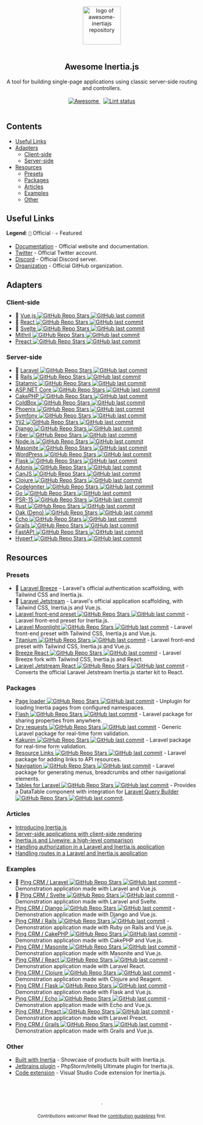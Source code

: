 <!--lint disable awesome-heading awesome-git-repo-age awesome-github double-link-->

<p align="center">
  <br />
  <a href="https://inertiajs.com/">
    <img width="100" src="https://github.com/innocenzi/awesome-inertiajs/raw/main/assets/logo.svg" alt="logo of awesome-inertiajs repository">
  </a>
  <br />
  <br />
</p>

<h2 align="center">Awesome Inertia.js</h2>

<p align="center">
  A tool for building single-page applications using classic server-side routing and controllers.
  <br />
  <br />
  <a href="https://github.com/sindresorhus/awesome">
    <img src="https://cdn.rawgit.com/sindresorhus/awesome/d7305f38d29fed78fa85652e3a63e154dd8e8829/media/badge.svg" alt="Awesome">
  </a>
  &nbsp;
  <a href="https://github.com/sindresorhus/awesome-lint">
    <img src="https://github.com/innocenzi/awesome-inertiajs/workflows/Lint/badge.svg" alt="Lint status">
  </a>
  <br />
  <br />
</p>

## Contents

- [Useful Links](#useful-links)
- [Adapters](#adapters)
  - [Client-side](#client-side)
  - [Server-side](#server-side)
- [Resources](#resources)
  - [Presets](#presets)
  - [Packages](#packages)
  - [Articles](#articles)
  - [Examples](#examples)
  - [Other](#other)

## Useful Links

**Legend**: `💜` Official · `⭐` Featured

- [Documentation](http://inertiajs.com) - Official website and documentation.
- [Twitter](https://twitter.com/inertiajs) - Official Twitter account.
- [Discord](https://discord.gg/gwgxN8Y) - Official Discord server.
- [Organization](https://github.com/inertiajs) - Official GitHub organization.

## Adapters

### Client-side

- 💜 [Vue.js ![GitHub Repo Stars](https://img.shields.io/github/stars/inertiajs/inertia) ![GitHub last commit](https://img.shields.io/github/last-commit/inertiajs/inertia)](https://github.com/inertiajs/inertia/tree/master/packages/inertia-vue)
- 💜 [React ![GitHub Repo Stars](https://img.shields.io/github/stars/inertiajs/inertia) ![GitHub last commit](https://img.shields.io/github/last-commit/inertiajs/inertia)](https://github.com/inertiajs/inertia/tree/master/packages/inertia-react)
- 💜 [Svelte ![GitHub Repo Stars](https://img.shields.io/github/stars/inertiajs/inertia) ![GitHub last commit](https://img.shields.io/github/last-commit/inertiajs/inertia)](https://github.com/inertiajs/inertia/tree/master/packages/inertia-svelte)
- [Mithril ![GitHub Repo Stars](https://img.shields.io/github/stars/maicol07/inertia-mithril) ![GitHub last commit](https://img.shields.io/github/last-commit/maicol07/inertia-mithril)](https://github.com/maicol07/inertia-mithril)
- [Preact ![GitHub Repo Stars](https://img.shields.io/github/stars/jrson83/inertia-preact) ![GitHub last commit](https://img.shields.io/github/last-commit/jrson83/inertia-preact)](https://github.com/jrson83/inertia-preact)

### Server-side

- 💜 [Laravel ![GitHub Repo Stars](https://img.shields.io/github/stars/inertiajs/inertia-laravel) ![GitHub last commit](https://img.shields.io/github/last-commit/inertiajs/inertia-laravel)](https://github.com/inertiajs/inertia-laravel)
- 💜 [Rails ![GitHub Repo Stars](https://img.shields.io/github/stars/inertiajs/inertia-rails) ![GitHub last commit](https://img.shields.io/github/last-commit/inertiajs/inertia-rails)](https://github.com/inertiajs/inertia-rails)
- [Statamic ![GitHub Repo Stars](https://img.shields.io/github/stars/hotmeteor/inertia-statamic) ![GitHub last commit](https://img.shields.io/github/last-commit/hotmeteor/inertia-statamic)](https://github.com/hotmeteor/inertia-statamic)
- [ASP.NET Core ![GitHub Repo Stars](https://img.shields.io/github/stars/kapi2289/InertiaCore) ![GitHub last commit](https://img.shields.io/github/last-commit/kapi2289/InertiaCore)](https://github.com/kapi2289/InertiaCore)
- [CakePHP ![GitHub Repo Stars](https://img.shields.io/github/stars/ishanvyas22/cakephp-inertiajs) ![GitHub last commit](https://img.shields.io/github/last-commit/ishanvyas22/cakephp-inertiajs)](https://github.com/ishanvyas22/cakephp-inertiajs)
- [ColdBox ![GitHub Repo Stars](https://img.shields.io/github/stars/elpete/cbInertia) ![GitHub last commit](https://img.shields.io/github/last-commit/elpete/cbInertia)](https://github.com/elpete/cbInertia)
- [Phoenix ![GitHub Repo Stars](https://img.shields.io/github/stars/devato/inertia_phoenix) ![GitHub last commit](https://img.shields.io/github/last-commit/devato/inertia_phoenix)](https://github.com/devato/inertia_phoenix)
- [Symfony ![GitHub Repo Stars](https://img.shields.io/github/stars/rompetomp/inertia-bundle) ![GitHub last commit](https://img.shields.io/github/last-commit/rompetomp/inertia-bundle)](https://github.com/rompetomp/inertia-bundle)
- [Yii2 ![GitHub Repo Stars](https://img.shields.io/github/stars/tbreuss/yii2-inertia) ![GitHub last commit](https://img.shields.io/github/last-commit/tbreuss/yii2-inertia)](https://github.com/tbreuss/yii2-inertia)
- [Django ![GitHub Repo Stars](https://img.shields.io/github/stars/zodman/inertia-django) ![GitHub last commit](https://img.shields.io/github/last-commit/zodman/inertia-django)](https://github.com/zodman/inertia-django)
- [Fiber ![GitHub Repo Stars](https://img.shields.io/github/stars/theArtechnology/fiber-inertia) ![GitHub last commit](https://img.shields.io/github/last-commit/theArtechnology/fiber-inertia)](https://github.com/theArtechnology/fiber-inertia)
- [Node.js ![GitHub Repo Stars](https://img.shields.io/github/stars/jordankaerim/inertia-node) ![GitHub last commit](https://img.shields.io/github/last-commit/jordankaerim/inertia-node)](https://github.com/jordankaerim/inertia-node)
- [Masonite ![GitHub Repo Stars](https://img.shields.io/github/stars/girardinsamuel/masonite-inertia) ![GitHub last commit](https://img.shields.io/github/last-commit/girardinsamuel/masonite-inertia)](https://github.com/girardinsamuel/masonite-inertia)
- [WordPress ![GitHub Repo Stars](https://img.shields.io/github/stars/boxybird/wordpress-inertia-plugin) ![GitHub last commit](https://img.shields.io/github/last-commit/boxybird/wordpress-inertia-plugin)](https://github.com/boxybird/wordpress-inertia-plugin)
- [Flask ![GitHub Repo Stars](https://img.shields.io/github/stars/j0ack/flask-inertia) ![GitHub last commit](https://img.shields.io/github/last-commit/j0ack/flask-inertia)](https://github.com/j0ack/flask-inertia)
- [Adonis ![GitHub Repo Stars](https://img.shields.io/github/stars/eidellev/inertiajs-adonisjs) ![GitHub last commit](https://img.shields.io/github/last-commit/eidellev/inertiajs-adonisjs)](https://github.com/eidellev/inertiajs-adonisjs)
- [CanJS ![GitHub Repo Stars](https://img.shields.io/github/stars/cherifGsoul/inertia-can) ![GitHub last commit](https://img.shields.io/github/last-commit/cherifGsoul/inertia-can)](https://github.com/cherifGsoul/inertia-can)
- [Clojure ![GitHub Repo Stars](https://img.shields.io/github/stars/prestancedesign/inertia-clojure) ![GitHub last commit](https://img.shields.io/github/last-commit/prestancedesign/inertia-clojure)](https://github.com/prestancedesign/inertia-clojure)
- [CodeIgniter ![GitHub Repo Stars](https://img.shields.io/github/stars/amiranagram/inertia-codeigniter-4) ![GitHub last commit](https://img.shields.io/github/last-commit/amiranagram/inertia-codeigniter-4)](https://github.com/amiranagram/inertia-codeigniter-4)
- [Go ![GitHub Repo Stars](https://img.shields.io/github/stars/petaki/inertia-go) ![GitHub last commit](https://img.shields.io/github/last-commit/petaki/inertia-go)](https://github.com/petaki/inertia-go)
- [PSR-15 ![GitHub Repo Stars](https://img.shields.io/github/stars/cherifGsoul/inertia-psr15) ![GitHub last commit](https://img.shields.io/github/last-commit/cherifGsoul/inertia-psr15)](https://github.com/cherifGsoul/inertia-psr15)
- [Rust ![GitHub Repo Stars](https://img.shields.io/github/stars/stuarth/inertia-rs) ![GitHub last commit](https://img.shields.io/github/last-commit/stuarth/inertia-rs)](https://github.com/stuarth/inertia-rs)
- [Oak (Deno) ![GitHub Repo Stars](https://img.shields.io/github/stars/jcs224/oak_inertia) ![GitHub last commit](https://img.shields.io/github/last-commit/jcs224/oak_inertia)](https://github.com/jcs224/oak_inertia)
- [Echo ![GitHub Repo Stars](https://img.shields.io/github/stars/kohkimakimoto/inertia-echo) ![GitHub last commit](https://img.shields.io/github/last-commit/kohkimakimoto/inertia-echo)](https://github.com/kohkimakimoto/inertia-echo)
- [Grails ![GitHub Repo Stars](https://img.shields.io/github/stars/matrei/grails-inertia-plugin) ![GitHub last commit](https://img.shields.io/github/last-commit/matrei/grails-inertia-plugin)](https://github.com/matrei/grails-inertia-plugin)
- [FastAPI ![GitHub Repo Stars](https://img.shields.io/github/stars/hxjo/fastapi-inertia) ![GitHub last commit](https://img.shields.io/github/last-commit/hxjo/fastapi-inertia)](https://github.com/hxjo/fastapi-inertia)
- [Hyperf ![GitHub Repo Stars](https://img.shields.io/github/stars/onix-systems-php/hyperf-inertia) ![GitHub last commit](https://img.shields.io/github/last-commit/onix-systems-php/hyperf-inertia)](https://github.com/onix-systems-php/hyperf-inertia)

## Resources

### Presets

- 💜 [Laravel Breeze](https://laravel.com/docs/8.x/starter-kits#breeze-and-inertia) - Laravel's official authentication scaffolding, with Tailwind CSS and Inertia.js.
- 💜 [Laravel Jetstream](https://jetstream.laravel.com/1.x/stacks/inertia.html) - Laravel's official application scaffolding, with Tailwind CSS, Inertia.js and Vue.js.
- [Laravel front-end preset ![GitHub Repo Stars](https://img.shields.io/github/stars/laravel-frontend-presets/inertiajs) ![GitHub last commit](https://img.shields.io/github/last-commit/laravel-frontend-presets/inertiajs)](https://github.com/laravel-frontend-presets/inertiajs) - Laravel front-end preset for Inertia.js.
- [Laravel Moonlight ![GitHub Repo Stars](https://img.shields.io/github/stars/TitasGailius/laravel-moonlight) ![GitHub last commit](https://img.shields.io/github/last-commit/TitasGailius/laravel-moonlight)](https://github.com/TitasGailius/laravel-moonlight) - Laravel front-end preset with Tailwind CSS, Inertia.js and Vue.js.
- [Titanium ![GitHub Repo Stars](https://img.shields.io/github/stars/usetitanium/inertia) ![GitHub last commit](https://img.shields.io/github/last-commit/usetitanium/inertia)](https://github.com/usetitanium/inertia) - Laravel front-end preset with Tailwind CSS, Inertia.js and Vue.js.
- [Breeze React ![GitHub Repo Stars](https://img.shields.io/github/stars/lucky-media/breeze-react) ![GitHub last commit](https://img.shields.io/github/last-commit/lucky-media/breeze-react)](https://github.com/lucky-media/breeze-react) - Laravel Breeze fork with Tailwind CSS, Inertia.js and React.
- [Laravel Jetstream React ![GitHub Repo Stars](https://img.shields.io/github/stars/ozziexsh/laravel-jetstream-react) ![GitHub last commit](https://img.shields.io/github/last-commit/ozziexsh/laravel-jetstream-react)](https://github.com/ozziexsh/laravel-jetstream-react) - Converts the official Laravel Jetstream Inertia.js starter kit to React.

### Packages

- [Page loader ![GitHub Repo Stars](https://img.shields.io/github/stars/ycs77/inertia-plugin) ![GitHub last commit](https://img.shields.io/github/last-commit/ycs77/inertia-plugin)](https://github.com/ycs77/inertia-plugin) - Unplugin for loading Inertia pages from configured namespaces.
- [Flash ![GitHub Repo Stars](https://img.shields.io/github/stars/igerslike/inertia-flash) ![GitHub last commit](https://img.shields.io/github/last-commit/igerslike/inertia-flash)](https://github.com/igerslike/inertia-flash) - Laravel package for sharing properties from anywhere.
- [Dry requests ![GitHub Repo Stars](https://img.shields.io/github/stars/dive-be/laravel-dry-requests) ![GitHub last commit](https://img.shields.io/github/last-commit/dive-be/laravel-dry-requests)](https://github.com/dive-be/laravel-dry-requests) - Generic Laravel package for real-time form validation.
- [Kakunin ![GitHub Repo Stars](https://img.shields.io/github/stars/Juhlinus/kakunin) ![GitHub last commit](https://img.shields.io/github/last-commit/Juhlinus/kakunin)](https://github.com/Juhlinus/kakunin) - Laravel package for real-time form validation.
- [Resource Links ![GitHub Repo Stars](https://img.shields.io/github/stars/spatie/laravel-resource-links) ![GitHub last commit](https://img.shields.io/github/last-commit/spatie/laravel-resource-links)](https://github.com/spatie/laravel-resource-links) - Laravel package for adding links to API resources.
- [Navigation ![GitHub Repo Stars](https://img.shields.io/github/stars/spatie/laravel-navigation) ![GitHub last commit](https://img.shields.io/github/last-commit/spatie/laravel-navigation)](https://github.com/spatie/laravel-navigation) - Laravel package for generating menus, breadcrumbs and other navigational elements.
- [Tables for Laravel ![GitHub Repo Stars](https://img.shields.io/github/stars/protonemedia/inertiajs-tables-laravel-query-builder) ![GitHub last commit](https://img.shields.io/github/last-commit/protonemedia/inertiajs-tables-laravel-query-builder)](https://github.com/protonemedia/inertiajs-tables-laravel-query-builder) - Provides a DataTable component with integration for [Laravel Query Builder ![GitHub Repo Stars](https://img.shields.io/github/stars/spatie/laravel-query-builder) ![GitHub last commit](https://img.shields.io/github/last-commit/spatie/laravel-query-builder)](https://github.com/spatie/laravel-query-builder).

### Articles

- [Introducing Inertia.js](https://reinink.ca/articles/introducing-inertia-js)
- [Server-side applications with client-side rendering](https://reinink.ca/articles/server-side-apps-with-client-side-rendering)
- [Inertia.js and Livewire: a high-level comparison](https://sebastiandedeyne.com/inertia-js-and-livewire-a-high-level-comparison/)
- [Handling authorization in a Laravel and Inertia.js application](https://sebastiandedeyne.com/handling-authorization-in-a-laravel-and-inertia-application/)
- [Handling routes in a Laravel and Inertia.js application](https://sebastiandedeyne.com/handling-routes-in-a-laravel-inertia-application/)

### Examples

- 💜 [Ping CRM / Laravel ![GitHub Repo Stars](https://img.shields.io/github/stars/inertiajs/pingcrm) ![GitHub last commit](https://img.shields.io/github/last-commit/inertiajs/pingcrm)](https://github.com/inertiajs/pingcrm/) - Demonstration application made with Laravel and Vue.js.
- 💜 [Ping CRM / Svelte ![GitHub Repo Stars](https://img.shields.io/github/stars/inertiajs/pingcrm-svelte) ![GitHub last commit](https://img.shields.io/github/last-commit/inertiajs/pingcrm-svelte)](https://github.com/inertiajs/pingcrm-svelte) - Demonstration application made with Laravel and Svelte.
- [Ping CRM / Django ![GitHub Repo Stars](https://img.shields.io/github/stars/zodman/django-inertia-demo) ![GitHub last commit](https://img.shields.io/github/last-commit/zodman/django-inertia-demo)](https://github.com/zodman/django-inertia-demo) - Demonstration application made with Django and Vue.js.
- [Ping CRM / Rails ![GitHub Repo Stars](https://img.shields.io/github/stars/ledermann/pingcrm) ![GitHub last commit](https://img.shields.io/github/last-commit/ledermann/pingcrm)](https://github.com/ledermann/pingcrm) - Demonstration application made with Ruby on Rails and Vue.js.
- [Ping CRM / CakePHP ![GitHub Repo Stars](https://img.shields.io/github/stars/ishanvyas22/cakephp-pingcrm) ![GitHub last commit](https://img.shields.io/github/last-commit/ishanvyas22/cakephp-pingcrm)](https://github.com/ishanvyas22/cakephp-pingcrm) - Demonstration application made with CakePHP and Vue.js.
- [Ping CRM / Masonite ![GitHub Repo Stars](https://img.shields.io/github/stars/girardinsamuel/pingcrm-masonite) ![GitHub last commit](https://img.shields.io/github/last-commit/girardinsamuel/pingcrm-masonite)](https://github.com/girardinsamuel/pingcrm-masonite) - Demonstration application made with Masonite and Vue.js.
- [Ping CRM / React ![GitHub Repo Stars](https://img.shields.io/github/stars/Landish/pingcrm-react) ![GitHub last commit](https://img.shields.io/github/last-commit/Landish/pingcrm-react)](https://github.com/Landish/pingcrm-react) - Demonstration application made with Laravel React.
- [Ping CRM / Clojure ![GitHub Repo Stars](https://img.shields.io/github/stars/prestancedesign/pingcrm-clojure) ![GitHub last commit](https://img.shields.io/github/last-commit/prestancedesign/pingcrm-clojure)](https://github.com/prestancedesign/pingcrm-clojure) - Demonstration application made with Clojure and Reagent.
- [Ping CRM / Flask ![GitHub Repo Stars](https://img.shields.io/github/stars/j0ack/pingcrm-flask) ![GitHub last commit](https://img.shields.io/github/last-commit/j0ack/pingcrm-flask)](https://github.com/j0ack/pingcrm-flask) - Demonstration application made with Flask and Vue.js.
- [Ping CRM / Echo ![GitHub Repo Stars](https://img.shields.io/github/stars/kohkimakimoto/pingcrm-echo) ![GitHub last commit](https://img.shields.io/github/last-commit/kohkimakimoto/pingcrm-echo)](https://github.com/kohkimakimoto/pingcrm-echo) - Demonstration application made with Echo and Vue.js.
- [Ping CRM / Preact ![GitHub Repo Stars](https://img.shields.io/github/stars/jrson83/pingcrm-preact) ![GitHub last commit](https://img.shields.io/github/last-commit/jrson83/pingcrm-preact)](https://github.com/jrson83/pingcrm-preact) - Demonstration application made with Laravel Preact.
- [Ping CRM / Grails ![GitHub Repo Stars](https://img.shields.io/github/stars/matrei/pingcrm-grails) ![GitHub last commit](https://img.shields.io/github/last-commit/matrei/pingcrm-grails)](https://github.com/matrei/pingcrm-grails) - Demonstration application made with Grails and Vue.js.

### Other

- [Built with Inertia](https://builtwithinertia.com/) - Showcase of products built with Inertia.js.
- [Jetbrains plugin](https://plugins.jetbrains.com/plugin/17435-inertia-js-support) - PhpStorm/Intellij Ultimate plugin for Inertia.js.
- [Code extension](https://marketplace.visualstudio.com/items?itemName=nhedger.inertia) - Visual Studio Code extension for Inertia.js.

<p align="center">
  <br />
  <br />
  <br />
  ·
  <br />
  <br />
  <sub>Contributions welcome! Read the <a href=".github/CONTRIBUTING.md">contribution guidelines</a> first.</sub>
</p>
